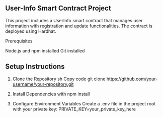 ## User-Info Smart Contract Project

This project includes a UserInfo smart contract that manages user information with registration and update functionalities. The contract is deployed using Hardhat.

Prerequisites

Node.js and npm installed
Git installed

## Setup Instructions

1. Clone the Repository
sh
Copy code
git clone https://github.com/your-username/your-repository.git

2. Install Dependencies with
npm install
3. Configure Environment Variables
Create a .env file in the project root with your private key:
PRIVATE_KEY=your_private_key_here
